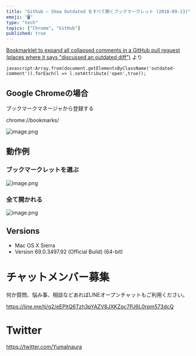 ```yaml
---
title: "Github — Show Outdated をすべて開くブックマークレット (2018-09-13)"
emoji: "🖥"
type: "tech"
topics: ["Chrome", "GitHub"]
published: true
---
```


[Bookmarklet to expand all collapsed comments in a GitHub pull request (places where it says "discussed an outdated diff")](https://gist.github.com/peterflynn/5980273#gistcomment-2666382) より

```
javascript:Array.from(document.getElementsByClassName('outdated-comment')).forEach(l => l.setAttribute('open',true));
```

## Google Chromeの場合

ブックマークマネージャから登録する

chrome://bookmarks/

![image.png](https://qiita-image-store.s3.amazonaws.com/0/89618/fb851797-2e89-edf5-f023-17559e14a065.png)

## 動作例

### ブックマークレットを選ぶ

![image.png](https://qiita-image-store.s3.amazonaws.com/0/89618/9b6a14c7-ad17-33a7-374a-7b2ddeca6889.png)

### 全て開かれる

![image.png](https://qiita-image-store.s3.amazonaws.com/0/89618/7f7c528d-7ffb-d261-9044-04f083939eec.png)


## Versions

- Mac OS X Sierra
- Version 69.0.3497.92 (Official Build) (64-bit)








<!-- Update From Qiita API -->

# チャットメンバー募集


何か質問、悩み事、相談などあればLINEオープンチャットもご利用ください。

https://line.me/ti/g2/eEPltQ6Tzh3pYAZV8JXKZqc7PJ6L0rpm573dcQ





# Twitter


https://twitter.com/YumaInaura


<!-- Update From Qiita API -->


